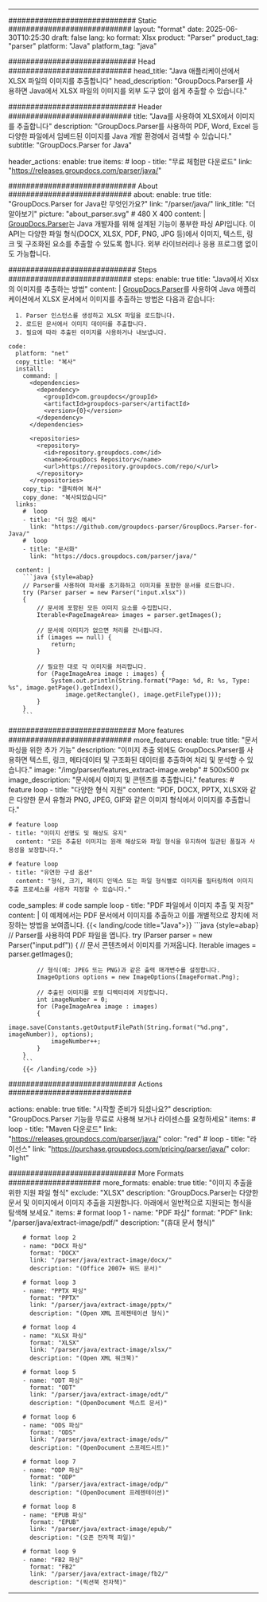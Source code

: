 


---
############################# Static ############################
layout: "format"
date:  2025-06-30T10:25:30
draft: false
lang: ko
format: Xlsx
product: "Parser"
product_tag: "parser"
platform: "Java"
platform_tag: "java"

############################# Head ############################
head_title: "Java 애플리케이션에서 XLSX 파일의 이미지를 추출합니다"
head_description: "GroupDocs.Parser를 사용하면 Java에서 XLSX 파일의 이미지를 외부 도구 없이 쉽게 추출할 수 있습니다."

############################# Header ############################
title: "Java를 사용하여 XLSX에서 이미지를 추출합니다" 
description: "GroupDocs.Parser를 사용하여 PDF, Word, Excel 등 다양한 파일에서 임베드된 이미지를 Java 개발 환경에서 검색할 수 있습니다."
subtitle: "GroupDocs.Parser for Java" 

header_actions:
  enable: true
  items:
    #  loop
    - title: "무료 체험판 다운로드"
      link: "https://releases.groupdocs.com/parser/java/"
      
############################# About ############################
about:
    enable: true
    title: "GroupDocs.Parser for Java란 무엇인가요?"
    link: "/parser/java/"
    link_title: "더 알아보기"
    picture: "about_parser.svg" # 480 X 400
    content: |
       [GroupDocs.Parser](/parser/java/)는 Java 개발자를 위해 설계된 기능이 풍부한 파싱 API입니다. 이 API는 다양한 파일 형식(DOCX, XLSX, PDF, PNG, JPG 등)에서 이미지, 텍스트, 링크 및 구조화된 요소를 추출할 수 있도록 합니다. 외부 라이브러리나 응용 프로그램 없이도 가능합니다.

############################# Steps ############################
steps:
    enable: true
    title: "Java에서 Xlsx의 이미지를 추출하는 방법"
    content: |
      [GroupDocs.Parser](/parser/java/)를 사용하여 Java 애플리케이션에서 XLSX 문서에서 이미지를 추출하는 방법은 다음과 같습니다:
      
      1. Parser 인스턴스를 생성하고 XLSX 파일을 로드합니다.
      2. 로드된 문서에서 이미지 데이터를 추출합니다.
      3. 필요에 따라 추출된 이미지를 사용하거나 내보냅니다.
   
    code:
      platform: "net"
      copy_title: "복사"
      install:
        command: |
          <dependencies>
            <dependency>
              <groupId>com.groupdocs</groupId>
              <artifactId>groupdocs-parser</artifactId>
              <version>{0}</version>
            </dependency>
          </dependencies>

          <repositories>
            <repository>
              <id>repository.groupdocs.com</id>
              <name>GroupDocs Repository</name>
              <url>https://repository.groupdocs.com/repo/</url>
            </repository>
          </repositories>
        copy_tip: "클릭하여 복사"
        copy_done: "복사되었습니다"
      links:
        #  loop
        - title: "더 많은 예시"
          link: "https://github.com/groupdocs-parser/GroupDocs.Parser-for-Java/"
        #  loop
        - title: "문서화"
          link: "https://docs.groupdocs.com/parser/java/"
          
      content: |
        ```java {style=abap}
        // Parser를 사용하여 파서를 초기화하고 이미지를 포함한 문서를 로드합니다.
        try (Parser parser = new Parser("input.xlsx"))
        {
            // 문서에 포함된 모든 이미지 요소를 수집합니다.
            Iterable<PageImageArea> images = parser.getImages();

            // 문서에 이미지가 없으면 처리를 건너뜁니다.
            if (images == null) {
                return;
            }

            // 필요한 대로 각 이미지를 처리합니다.
            for (PageImageArea image : images) {
                System.out.println(String.format("Page: %d, R: %s, Type: %s", image.getPage().getIndex(), 
                    image.getRectangle(), image.getFileType()));
            }
        }
        ```            

############################# More features ############################
more_features:
  enable: true
  title: "문서 파싱을 위한 추가 기능"
  description: "이미지 추출 외에도 GroupDocs.Parser를 사용하면 텍스트, 링크, 메타데이터 및 구조화된 데이터를 추출하여 처리 및 분석할 수 있습니다."
  image: "/img/parser/features_extract-image.webp" # 500x500 px
  image_description: "문서에서 이미지 및 콘텐츠를 추출합니다."
  features:
    # feature loop
    - title: "다양한 형식 지원"
      content: "PDF, DOCX, PPTX, XLSX와 같은 다양한 문서 유형과 PNG, JPEG, GIF와 같은 이미지 형식에서 이미지를 추출합니다."

    # feature loop
    - title: "이미지 선명도 및 해상도 유지"
      content: "모든 추출된 이미지는 원래 해상도와 파일 형식을 유지하여 일관된 품질과 사용성을 보장합니다."

    # feature loop
    - title: "유연한 구성 옵션"
      content: "형식, 크기, 페이지 인덱스 또는 파일 형식별로 이미지를 필터링하여 이미지 추출 프로세스를 사용자 지정할 수 있습니다."
      
  code_samples:
    # code sample loop
    - title: "PDF 파일에서 이미지 추출 및 저장"
      content: |
        이 예제에서는 PDF 문서에서 이미지를 추출하고 이를 개별적으로 장치에 저장하는 방법을 보여줍니다.
        {{< landing/code title="Java">}}
        ```java {style=abap}
        //  Parser를 사용하여 PDF 파일을 엽니다.
        try (Parser parser = new Parser("input.pdf"))
        {
            // 문서 콘텐츠에서 이미지를 가져옵니다.
            Iterable<PageImageArea> images = parser.getImages();

            // 형식(예: JPEG 또는 PNG)과 같은 출력 매개변수를 설정합니다.
            ImageOptions options = new ImageOptions(ImageFormat.Png);

            // 추출된 이미지를 로컬 디렉터리에 저장합니다.
            int imageNumber = 0;
            for (PageImageArea image : images)
            {
                image.save(Constants.getOutputFilePath(String.format("%d.png", imageNumber)), options);
                imageNumber++;
            }
        }
        ```
        {{< /landing/code >}}


############################# Actions ############################

actions:
  enable: true
  title: "시작할 준비가 되셨나요?"
  description: "GroupDocs.Parser 기능을 무료로 사용해 보거나 라이센스를 요청하세요"
  items:
    #  loop
    - title: "Maven 다운로드"
      link: "https://releases.groupdocs.com/parser/java/"
      color: "red"
        #  loop
    - title: "라이선스"
      link: "https://purchase.groupdocs.com/pricing/parser/java/"
      color: "light"


############################# More Formats #####################
more_formats:
    enable: true
    title: "이미지 추출을 위한 지원 파일 형식"
    exclude: "XLSX"
    description: "GroupDocs.Parser는 다양한 문서 및 이미지에서 이미지 추출을 지원합니다. 아래에서 일반적으로 지원되는 형식을 탐색해 보세요."
    items: 
        # format loop 1
        - name: "PDF 파싱"
          format: "PDF"
          link: "/parser/java/extract-image/pdf/"
          description: "(휴대 문서 형식)"
          
        # format loop 2
        - name: "DOCX 파싱"
          format: "DOCX"
          link: "/parser/java/extract-image/docx/"
          description: "(Office 2007+ 워드 문서)"
          
        # format loop 3
        - name: "PPTX 파싱"
          format: "PPTX"
          link: "/parser/java/extract-image/pptx/"
          description: "(Open XML 프레젠테이션 형식)"
          
        # format loop 4
        - name: "XLSX 파싱"
          format: "XLSX"
          link: "/parser/java/extract-image/xlsx/"
          description: "(Open XML 워크북)"
          
        # format loop 5
        - name: "ODT 파싱"
          format: "ODT"
          link: "/parser/java/extract-image/odt/"
          description: "(OpenDocument 텍스트 문서)"
          
        # format loop 6
        - name: "ODS 파싱"
          format: "ODS"
          link: "/parser/java/extract-image/ods/"
          description: "(OpenDocument 스프레드시트)"
          
        # format loop 7
        - name: "ODP 파싱"
          format: "ODP"
          link: "/parser/java/extract-image/odp/"
          description: "(OpenDocument 프레젠테이션)"
          
        # format loop 8
        - name: "EPUB 파싱"
          format: "EPUB"
          link: "/parser/java/extract-image/epub/"
          description: "(오픈 전자책 파일)"
          
        # format loop 9
        - name: "FB2 파싱"
          format: "FB2"
          link: "/parser/java/extract-image/fb2/"
          description: "(픽션북 전자책)"
         
          

---